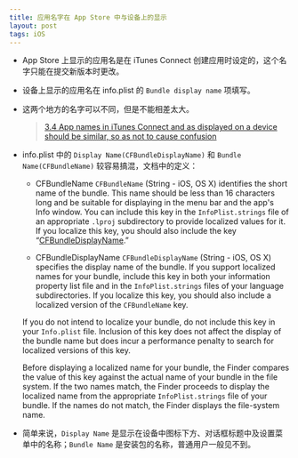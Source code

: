 ```yaml
---
title: 应用名字在 App Store 中与设备上的显示
layout: post
tags: iOS 
---
```


- App Store 上显示的应用名是在 iTunes Connect 创建应用时设定的，这个名字只能在提交新版本时更改。
- 设备上显示的应用名在 info.plist 的 `Bundle display name` 项填写。
- 这两个地方的名字可以不同，但是不能相差太大。

	> [3.4 App names in iTunes Connect and as displayed on a device should be similar, so as not to cause confusion](https://developer.apple.com/appstore/resources/approval/guidelines.html#metadata)

- info.plist 中的 `Display Name(CFBundleDisplayName)` 和 `Bundle Name(CFBundleName)` 较容易搞混，文档中的定义：
	
	- CFBundleName
	`CFBundleName` (String - iOS, OS X) identifies the short name of the bundle. This name should be less than 16 characters long and be suitable for displaying in the menu bar and the app's Info window. You can include this key in the `InfoPlist.strings` file of an appropriate `.lproj` subdirectory to provide localized values for it. If you localize this key, you should also include the key “[CFBundleDisplayName](https://developer.apple.com/library/ios/documentation/General/Reference/InfoPlistKeyReference/Articles/CoreFoundationKeys.html#//apple_ref/doc/uid/20001431-110725).”

	- CFBundleDisplayName
	`CFBundleDisplayName` (String - iOS, OS X) specifies the display name of the bundle. If you support localized names for your bundle, include this key in both your information property list file and in the `InfoPlist.strings` files of your language subdirectories. If you localize this key, you should also include a localized version of the `CFBundleName` key.

	If you do not intend to localize your bundle, do not include this key in your `Info.plist` file. Inclusion of this key does not affect the display of the bundle name but does incur a performance penalty to search for localized versions of this key.

	Before displaying a localized name for your bundle, the Finder compares the value of this key against the actual name of your bundle in the file system. If the two names match, the Finder proceeds to display the localized name from the appropriate `InfoPlist.strings` file of your bundle. If the names do not match, the Finder displays the file-system name.

- 简单来说，`Display Name` 是显示在设备中图标下方、对话框标题中及设置菜单中的名称；`Bundle Name` 是安装包的名称，普通用户一般见不到。